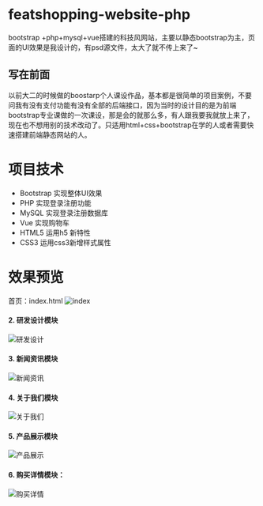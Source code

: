 # featshopping-website-php

bootstrap +php+mysql+vue搭建的科技风网站，主要以静态bootstrap为主，页面的UI效果是我设计的，有psd源文件，太大了就不传上来了~

## 写在前面

以前大二的时候做的boostarp个人课设作品，基本都是很简单的项目案例，不要问我有没有支付功能有没有全部的后端接口，因为当时的设计目的是为前端bootstrap专业课做的一次课设，那是会的就那么多，有人跟我要我就放上来了，现在也不想用别的技术改动了。只适用html+css+bootstrap在学的人或者需要快速搭建前端静态网站的人。

# 项目技术

- Bootstrap 实现整体UI效果
- PHP 实现登录注册功能
- MySQL 实现登录注册数据库
- Vue 实现购物车
- HTML5 运用h5 新特性
- CSS3 运用css3新增样式属性



# 效果预览

首页：index.html
![index](https://user-images.githubusercontent.com/65069676/142754735-a019f7b5-54fc-4326-9de5-43e2650b8965.png)


#### 2. 研发设计模块
![研发设计](https://user-images.githubusercontent.com/65069676/142754768-78d16584-9b5b-4416-b819-21f3e40b840c.png)


#### 3. 新闻资讯模块
![新闻资讯](https://user-images.githubusercontent.com/65069676/142754798-61db52ac-0dfe-4008-96e7-d717f7a80dda.png)


#### 4. 关于我们模块
![关于我们](https://user-images.githubusercontent.com/65069676/142754807-e1213e1d-9253-4d4a-be6a-42714045d2ee.png)


#### 5. 产品展示模块
![产品展示](https://user-images.githubusercontent.com/65069676/142754808-edf43265-f4aa-4a00-a8ac-1b493681d35f.png)


#### 6. 购买详情模块：
![购买详情](https://user-images.githubusercontent.com/65069676/142754815-0aad2488-8aff-4bd5-b01d-077c85d771fe.png)


